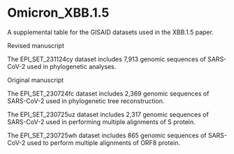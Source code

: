 # Omicron_XBB.1.5

A supplemental table for the GISAID datasets used in the XBB.1.5 paper.

Revised manuscript

The EPI_SET_231124cy dataset includes 7,913 genomic sequences of SARS-CoV-2 used in phylogenetic analyses.

Original manuscript

The EPI_SET_230724fc dataset includes 2,369 genomic sequences of SARS-CoV-2 used in phylogenetic tree reconstruction.

The EPI_SET_230725uz dataset includes 2,317 genomic sequences of SARS-CoV-2 used in performing multiple alignments of S protein.

The EPI_SET_230725wh dataset includes 865 genomic sequences of SARS-CoV-2 used to perform multiple alignments of ORF8 protein.
